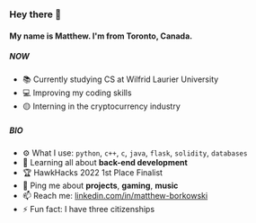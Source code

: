 ### Hey there 👋

#### My name is Matthew. I'm from Toronto, Canada.

##### NOW

-   📚 Currently studying CS at Wilfrid Laurier University
-   💻 Improving my coding skills
-   🟡 Interning in the cryptocurrency industry

##### BIO

-   ⚙️ What I use: `python`, `c++`, `c`, `java`, `flask`, `solidity`, `databases`
-   🌱 Learning all about **back-end development**
-   🏆 HawkHacks 2022 1st Place Finalist
-   💬 Ping me about **projects**, **gaming**, **music**
-   📫 Reach me: [linkedin.com/in/matthew-borkowski](https://www.linkedin.com/in/matthew-borkowski-b8b8bb178/)
-   ⚡️ Fun fact: I have three citizenships
